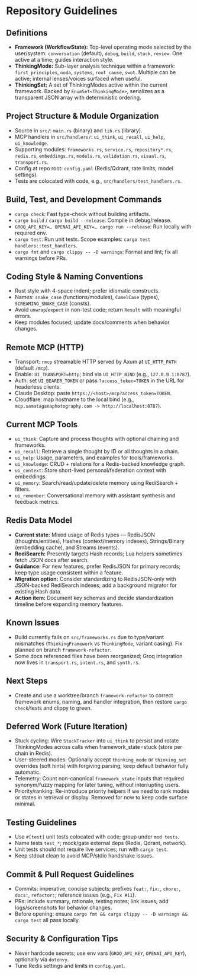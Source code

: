 # Repository Guidelines

## Definitions
- **Framework (WorkflowState):** Top-level operating mode selected by the user/system: `conversation` (default), `debug`, `build`, `stuck`, `review`. One active at a time; guides interaction style.
- **ThinkingMode:** Sub-layer analysis technique within a framework: `first_principles`, `ooda`, `systems`, `root_cause`, `swot`. Multiple can be active; internal lenses/voices surfaced when useful.
- **ThinkingSet:** A set of ThinkingModes active within the current framework. Backed by `EnumSet<ThinkingMode>`, serializes as a transparent JSON array with deterministic ordering.

## Project Structure & Module Organization
- Source in `src/`: `main.rs` (binary) and `lib.rs` (library).
- MCP handlers in `src/handlers/`: `ui_think`, `ui_recall`, `ui_help`, `ui_knowledge`.
- Supporting modules: `frameworks.rs`, `service.rs`, `repository*.rs`, `redis.rs`, `embeddings.rs`, `models.rs`, `validation.rs`, `visual.rs`, `transport.rs`.
- Config at repo root: `config.yaml` (Redis/Qdrant, rate limits, model settings).
- Tests are colocated with code, e.g., `src/handlers/test_handlers.rs`.

## Build, Test, and Development Commands
- `cargo check`: Fast type-check without building artifacts.
- `cargo build` / `cargo build --release`: Compile in debug/release.
- `GROQ_API_KEY=… OPENAI_API_KEY=… cargo run --release`: Run locally with required env.
- `cargo test`: Run unit tests. Scope examples: `cargo test handlers::test_handlers`.
- `cargo fmt` and `cargo clippy -- -D warnings`: Format and lint; fix all warnings before PRs.

## Coding Style & Naming Conventions
- Rust style with 4-space indent; prefer idiomatic constructs.
- Names: `snake_case` (functions/modules), `CamelCase` (types), `SCREAMING_SNAKE_CASE` (consts).
- Avoid `unwrap`/`expect` in non-test code; return `Result` with meaningful errors.
- Keep modules focused; update docs/comments when behavior changes.

## Remote MCP (HTTP)
- Transport: `rmcp` streamable HTTP served by Axum at `UI_HTTP_PATH` (default `/mcp`).
- Enable: `UI_TRANSPORT=http`; bind via `UI_HTTP_BIND` (e.g., `127.0.0.1:8787`).
- Auth: set `UI_BEARER_TOKEN` or pass `?access_token=TOKEN` in the URL for headerless clients.
- Claude Desktop: paste `https://<host>/mcp?access_token=TOKEN`.
- Cloudflare: map hostname to the local bind (e.g., `mcp.samataganaphotography.com -> http://localhost:8787`).

## Current MCP Tools
- `ui_think`: Capture and process thoughts with optional chaining and frameworks.
- `ui_recall`: Retrieve a single thought by ID or all thoughts in a chain.
- `ui_help`: Usage, parameters, and examples for tools/frameworks.
- `ui_knowledge`: CRUD + relations for a Redis-backed knowledge graph.
- `ui_context`: Store short-lived personal/federation context with embeddings.
- `ui_memory`: Search/read/update/delete memory using RediSearch + filters.
- `ui_remember`: Conversational memory with assistant synthesis and feedback metrics.

## Redis Data Model
- **Current state:** Mixed usage of Redis types — RedisJSON (thoughts/entities), Hashes (context/memory indexes), Strings/Binary (embedding cache), and Streams (events).
- **RediSearch:** Presently targets Hash records; Lua helpers sometimes fetch JSON docs after search.
- **Guidance:** For new features, prefer RedisJSON for primary records; keep type usage consistent within a feature.
- **Migration option:** Consider standardizing to RedisJSON-only with JSON-backed RediSearch indexes; add a background migrator for existing Hash data.
- **Action item:** Document key schemas and decide standardization timeline before expanding memory features.

## Known Issues
- Build currently fails on `src/frameworks.rs` due to type/variant mismatches (`ThinkingFramework` vs `ThinkingMode`, variant casing). Fix planned on branch `framework-refactor`.
- Some docs referenced files have been reorganized; Groq integration now lives in `transport.rs`, `intent.rs`, and `synth.rs`.

## Next Steps
- Create and use a worktree/branch `framework-refactor` to correct framework enums, naming, and handler integration, then restore `cargo check`/tests and clippy to green.

## Deferred Work (Future Iteration)
- Stuck cycling: Wire `StuckTracker` into `ui_think` to persist and rotate ThinkingModes across calls when framework_state=stuck (store per chain in Redis).
- User-steered modes: Optionally accept `thinking_mode` or `thinking_set` overrides (soft hints) with forgiving parsing; keep default behavior fully automatic.
- Telemetry: Count non-canonical `framework_state` inputs that required synonym/fuzzy mapping for later tuning, without interrupting users.
- Priority/ranking: Re-introduce priority helpers if we need to rank modes or states in retrieval or display. Removed for now to keep code surface minimal.

## Testing Guidelines
- Use `#[test]` unit tests colocated with code; group under `mod tests`.
- Name tests `test_*`; mock/gate external deps (Redis, Qdrant, network).
- Unit tests should not require live services; run with `cargo test`.
- Keep stdout clean to avoid MCP/stdio handshake issues.

## Commit & Pull Request Guidelines
- Commits: imperative, concise subjects; prefixes `feat:`, `fix:`, `chore:`, `docs:`, `refactor:`; reference issues (e.g., `Fix #11`).
- PRs: include summary, rationale, testing notes; link issues; add logs/screenshots for behavior changes.
- Before opening: ensure `cargo fmt && cargo clippy -- -D warnings && cargo test` all pass locally.

## Security & Configuration Tips
- Never hardcode secrets; use env vars (`GROQ_API_KEY`, `OPENAI_API_KEY`), optionally via `dotenvy`.
- Tune Redis settings and limits in `config.yaml`.

